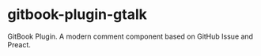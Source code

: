 # gitbook-plugin-gtalk
GitBook Plugin. A modern comment component based on GitHub Issue and Preact.

